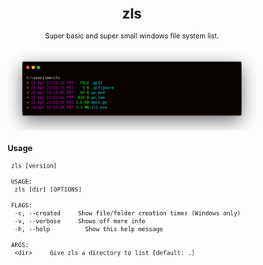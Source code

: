 <div align="center">
<h1>zls</h1>

Super basic and super small windows file system list.

![zls terminal](example.png)
</div>

### Usage
```
 zls [version]

 USAGE:
  zls [dir] [OPTIONS]

 FLAGS:
  -c, --created		Show file/folder creation times (Windows only)
  -v, --verbose		Shows off more info
  -h, --help		  Show this help message

 ARGS:
  <dir>		Give zls a directory to list [default: .]
  
  ```
